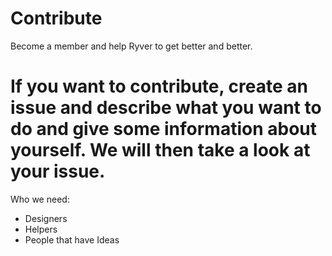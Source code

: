 # Contribute
Become a member and help Ryver to get better and better.

# If you want to contribute, create an issue and describe what you want to do and give some information about yourself. We will then take a look at your issue.
Who we need:
- Designers
- Helpers
- People that have Ideas
